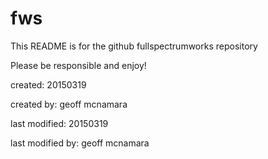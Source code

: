 # fws

This README is for the github fullspectrumworks repository

Please be responsible and enjoy!


created: 20150319

created by: geoff mcnamara

last modified: 20150319

last modified by: geoff mcnamara

